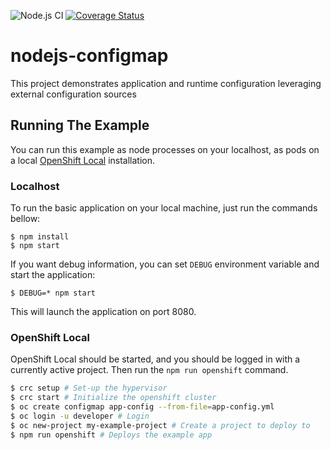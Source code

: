 ![Node.js CI](https://github.com/nodeshift-starters/nodejs-configmap/workflows/ci/badge.svg)
[![Coverage Status](https://coveralls.io/repos/github/nodeshift-starters/nodejs-configmap/badge.svg?branch=master)](https://coveralls.io/github/nodeshift-starters/nodejs-configmap?branch=master) 

# nodejs-configmap

This project demonstrates application and runtime configuration leveraging external configuration sources

## Running The Example

You can run this example as node processes on your localhost, as pods on a local
[OpenShift Local](https://developers.redhat.com/products/openshift-local/overview) installation.

### Localhost

To run the basic application on your local machine, just run the commands bellow:

```
$ npm install
$ npm start
```

If you want debug information, you can set `DEBUG` environment variable and start the application:

```
$ DEBUG=* npm start
```

This will launch the application on port 8080.

### OpenShift Local

OpenShift Local should be started, and you should be logged in with a currently
active project. Then run the `npm run openshift` command.

```sh
$ crc setup # Set-up the hypervisor
$ crc start # Initialize the openshift cluster
$ oc create configmap app-config --from-file=app-config.yml
$ oc login -u developer # Login
$ oc new-project my-example-project # Create a project to deploy to
$ npm run openshift # Deploys the example app
```
